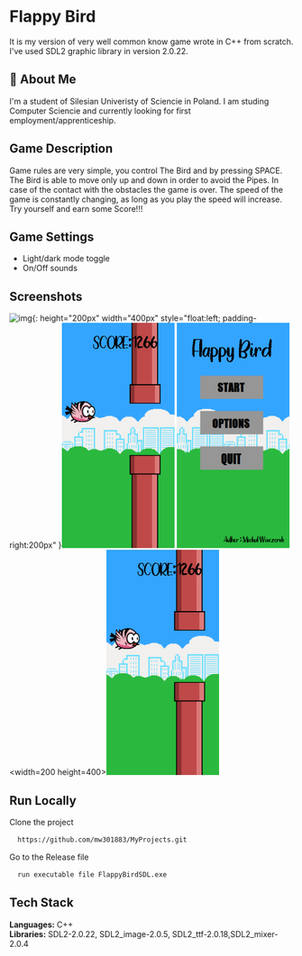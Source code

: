
# Flappy Bird

It is my version of very well common know game wrote in C++ from scratch. I've used SDL2 graphic library in version 2.0.22.



## 🚀 About Me
I'm a student of Silesian Univeristy of Sciencie in Poland. I am studing Computer Sciencie and currently looking for first employment/apprenticeship. 


## Game Description

Game rules are very simple, you control The Bird and by pressing SPACE. The Bird is able to move only up and down in order to avoid the Pipes. In case of the contact with the obstacles the game is over. The speed of the game is constantly changing, as long as you play the speed will increase. Try yourself and earn some Score!!!



## Game Settings

- Light/dark mode toggle
- On/Off sounds



## Screenshots
![img](Game_Screen_Menu){: height="200px" width="400px" style="float:left; padding-right:200px" }<img src="Game_Screen.png" width=200 height=400>
<img src="Game_Screen_Menu.png" width=200 height=400><width=200 height=400><img src="Game_Screen.png" width=200 height=400>

## Run Locally

Clone the project

```bash
  https://github.com/mw301883/MyProjects.git
```

Go to the Release file

```bash
  run executable file FlappyBirdSDL.exe
```


## Tech Stack

**Languages:** C++          
**Libraries:** SDL2-2.0.22, SDL2_image-2.0.5, SDL2_ttf-2.0.18,SDL2_mixer-2.0.4  


